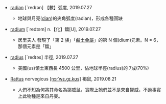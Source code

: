 - [radian](https://tw.dictionary.search.yahoo.com/search?p=radian) [ˋredɪən] 【數】弧度, 2019.07.27
  - 地球與月亮([dian](https://tw.dictionary.search.yahoo.com/search?p=dian))的夾角弧度(radian)，形成各種圓缺
  
- [radium](https://tw.dictionary.search.yahoo.com/search?p=radium) [ˋredɪəm] n.【化】鐳[U], 2019.07.27
  - 居里夫人 發現了「第 2 族」「[鹼土金屬](https://zh.wikipedia.org/wiki/%E7%A2%B1%E5%9C%9F%E9%87%91%E5%B1%9E)」的第 N 個(dium)元素。N = 6，那個元素是「鐳」
  
- [radius](https://tw.dictionary.search.yahoo.com/search?p=radius) [ˋredɪəs] 半徑, 2019.07.27
  - 美國(us)領土東西長 4500 公里，佔地球半徑(radius)的 7成(70%)
  
- [Rattus](https://tw.dictionary.search.yahoo.com/search?p=Rattus) norvegicus [[nɔrˈwɛ.ɡɪ.kʊs]](https://en.wiktionary.org/wiki/norvegicus)
  褐鼠, 2019.08.21
  - 人們不知為何將其命名為挪威鼠，實際上牠們並不是來自挪威，不過事實上此物種是來自丹麥。
